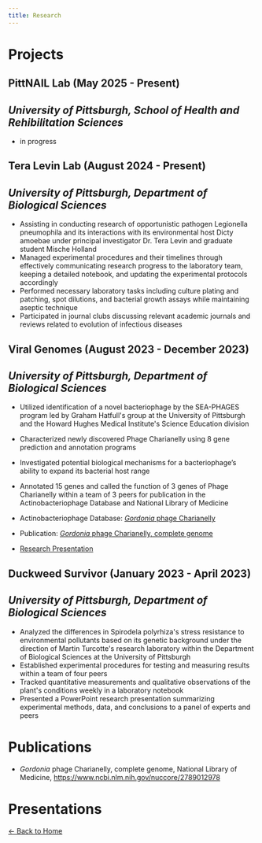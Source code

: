 ```yaml
---
title: Research
---
```

# **Projects**
## PittNAIL Lab (May 2025 - Present)
## *University of Pittsburgh, School of Health and Rehibilitation Sciences*
- in progress
  
## Tera Levin Lab (August 2024 - Present)
## *University of Pittsburgh, Department of Biological Sciences*
- Assisting in conducting research of opportunistic pathogen Legionella pneumophila and its interactions with its environmental host Dicty amoebae under principal investigator Dr. Tera Levin and graduate student Mische Holland
- Managed experimental procedures and their timelines through effectively communicating research progress to the laboratory team, keeping a detailed notebook, and updating the experimental protocols accordingly
- Performed necessary laboratory tasks including culture plating and patching, spot dilutions, and bacterial growth assays while maintaining aseptic technique
- Participated in journal clubs discussing relevant academic journals and reviews related to evolution of infectious diseases

## Viral Genomes (August 2023 - December 2023) 
## *University of Pittsburgh, Department of Biological Sciences*
- Utilized identification of a novel bacteriophage by the SEA-PHAGES program led by Graham Hatfull's group at the University of Pittsburgh and the Howard Hughes Medical Institute's Science Education division
- Characterized newly discovered Phage Charianelly using 8 gene prediction and annotation programs
- Investigated potential biological mechanisms for a bacteriophage’s ability to expand its bacterial host range
- Annotated 15 genes and called the function of 3 genes of Phage Charianelly within a team of 3 peers for publication in the Actinobacteriophage Database and National Library of Medicine
  
- Actinobacteriophage Database: [*Gordonia* phage Charianelly](https://phagesdb.org/phages/Charianelly/)
- Publication: [*Gordonia* phage Charianelly, complete genome](https://www.ncbi.nlm.nih.gov/nuccore/2789012978)
- [Research Presentation](https://docs.google.com/presentation/d/1pFLjHnUY5YBNrDNtbN39VJwaMnyNSNqHZNjQujDvzLg/edit?usp=sharing)
  
## Duckweed Survivor (January 2023 - April 2023)
## *University of Pittsburgh, Department of Biological Sciences*
- Analyzed the differences in Spirodela polyrhiza's stress resistance to environmental pollutants based on its genetic background under the direction of Martin Turcotte's research laboratory within the Department of Biological Sciences at the University of Pittsburgh
- Established experimental procedures for testing and measuring results within a team of four peers
- Tracked quantitative measurements and qualitative observations of the plant's conditions weekly in a laboratory notebook
- Presented a PowerPoint research presentation summarizing experimental methods, data, and conclusions to a panel of experts and peers

# **Publications**
- *Gordonia* phage Charianelly, complete genome, National Library of Medicine, https://www.ncbi.nlm.nih.gov/nuccore/2789012978

# **Presentations**




[← Back to Home](index.md)
